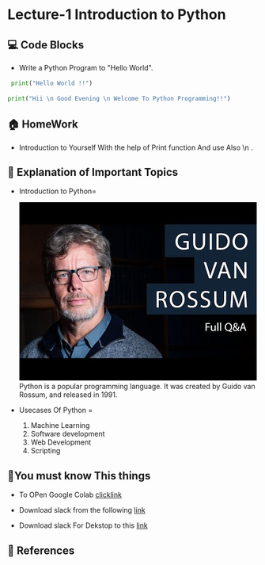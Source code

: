# Lecture-1 Introduction to Python

## 💻 Code Blocks

* Write a Python Program to "Hello World".
```python 
 print("Hello World !!")
 ```

 ```python 
 print("Hii \n Good Evening \n Welcome To Python Programming!!")
 ```
## 🏠 HomeWork

* Introduction to Yourself With the help of Print function And use Also \n .

## 🧠 Explanation of Important Topics

* Introduction to Python= <br>
    <!-- Image --> 
    ![GuidoVanRossumImage](guido-van-rossum.jpg)<br>
      Python is a popular programming language. It was created by Guido van Rossum, and released in 1991.

* Usecases Of Python = <br>
   1. Machine Learning
   2. Software development
   3. Web Development
   4. Scripting

## 🤔You must know This things 
  * To OPen Google Colab 
  [clicklink](https://colab.research.google.com/drive/1E_HrrMlqLnK6ujoOZm4jWzHKS3iOQ_ty#updateTitle=true&folderId=1QLlYECd3DyXSZ4Ad63ohgJDG09d-bb46)

* Download slack from the following
[link](https://play.google.com/store/apps/details?id=com.Slack)

* Download slack For Dekstop to this 
[link](https://slack.com/intl/en-in/downloads/windows)


## 📖 References





